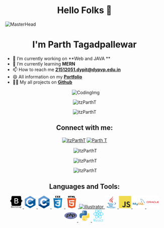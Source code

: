 <h1 align="center">Hello Folks 👋</h1>

![MasterHead](https://user-images.githubusercontent.com/74352611/151704311-fa5649c9-6fac-4640-9b7e-54a3d760521a.gif)

<h1 align="center">I'm Parth Tagadpallewar</h1>

- 🔭 I’m currently working on **Web and JAVA **
- 🌱 I’m currently learning **MERN**
- 📫 How to reach me **21512051.dypit@dypvp.edu.in**
- 😄 All information on my **[Portfolio](https://itzParthT.github.io/PortfolioWebsite/)**
- 👨‍🎓 My all projects on **[Github](https://github.com/itzParthT)**

<p align="center">&nbsp;
<img style="height:350px; width:400px;" align="center" alt="CodingImg" src="GitHub GIF.gif"/>
</p>

<p align="center"> <img src="https://komarev.com/ghpvc/?username=itzParthT&label=Profile%20views&color=0e75b6&style=flat" alt="itzParthT" /> </p>
<!-- <img src="https://visitor-badge.laobi.icu/badge?page_id=itzParthT" alt="visitor badge"/> -->

<p align="center"> <img src="https://github-profile-trophy.vercel.app/?username=itzParthT&theme=algolia&margin-w=20" alt="itzParthT" /></a> </p>

<h2 align="center">Connect with me:</h2>
<p align="center">
<a href="https://www.linkedin.com/in/parth-tagadpallewar/" target="blank"><img align="center" src="https://raw.githubusercontent.com/rahuldkjain/github-profile-readme-generator/master/src/images/icons/Social/linked-in-alt.svg" alt="itzParthT" height="27" width="37" /></a>
<a href="https://instagram.com/parth.tagadpallewar" target="blank"><img align="center" src="https://raw.githubusercontent.com/rahuldkjain/github-profile-readme-generator/master/src/images/icons/Social/instagram.svg" alt="Parth T" height="30" width="40" /></a>
</p>

<p align="center">&nbsp;<img align="center" src="https://github-readme-stats.vercel.app/api?username=itzParthT&show_icons=true&locale=en&theme=algolia" alt="itzParthT" /></p>

<p align="center">&nbsp;<img align="center" src="https://github-readme-streak-stats.herokuapp.com/?user=itzParthT&theme=algolia" alt="itzParthT" /></p>

<p align="center">&nbsp;<img src="https://github-readme-stats.vercel.app/api/top-langs?username=itzParthT&show_icons=true&locale=en&layout=compact&theme=algolia" alt="itzParthT" /></p>

<h2 align="center">Languages and Tools:</h2>
<p align="center"> <a href="https://getbootstrap.com" target="_blank" rel="noreferrer"> <img src="https://raw.githubusercontent.com/devicons/devicon/master/icons/bootstrap/bootstrap-plain-wordmark.svg" alt="bootstrap" width="40" height="40"/> </a> <a href="https://www.cprogramming.com/" target="_blank" rel="noopener noreferrer"> <img src="https://raw.githubusercontent.com/devicons/devicon/master/icons/c/c-original.svg" alt="c" width="40" height="40"/> </a> <a href="https://www.w3schools.com/cpp/" target="_blank" rel="noreferrer"> <img src="https://raw.githubusercontent.com/devicons/devicon/master/icons/cplusplus/cplusplus-original.svg" alt="cplusplus" width="40" height="40"/> </a> <a href="https://www.w3schools.com/css/" target="_blank" rel="noopener noreferrer"> <img src="https://raw.githubusercontent.com/devicons/devicon/master/icons/css3/css3-original-wordmark.svg" alt="css3" width="40" height="40"/> </a> <a href="https://www.w3.org/html/" target="_blank" rel="noreferrer"> <img src="https://raw.githubusercontent.com/devicons/devicon/master/icons/html5/html5-original-wordmark.svg" alt="html5" width="40" height="40"/> </a> <a href="https://www.adobe.com/in/products/illustrator.html" target="_blank" rel="noreferrer"> <img src="https://www.vectorlogo.zone/logos/adobe_illustrator/adobe_illustrator-icon.svg" alt="illustrator" width="40" height="40"/> </a> <a href="https://www.java.com" target="_blank" rel="noreferrer"> <img src="https://raw.githubusercontent.com/devicons/devicon/master/icons/java/java-original.svg" alt="java" width="40" height="40"/> </a> <a href="https://developer.mozilla.org/en-US/docs/Web/JavaScript" target="_blank" rel="noreferrer"> <img src="https://raw.githubusercontent.com/devicons/devicon/master/icons/javascript/javascript-original.svg" alt="javascript" width="40" height="40"/> </a>  <a href="https://www.mysql.com/" target="_blank" rel="noreferrer"> <img src="https://raw.githubusercontent.com/devicons/devicon/master/icons/mysql/mysql-original-wordmark.svg" alt="mysql" width="40" height="40"/> </a> <a href="https://www.oracle.com/" target="_blank" rel="noreferrer"> <img src="https://raw.githubusercontent.com/devicons/devicon/master/icons/oracle/oracle-original.svg" alt="oracle" width="40" height="40"/> </a>  <a href="https://www.php.net" target="_blank" rel="noreferrer"> <img src="https://raw.githubusercontent.com/devicons/devicon/master/icons/php/php-original.svg" alt="php" width="40" height="40"/> </a> <a href="https://www.python.org" target="_blank" rel="noreferrer"> <img src="https://raw.githubusercontent.com/devicons/devicon/master/icons/python/python-original.svg" alt="python" width="40" height="40"/> </a> <a href="https://reactjs.org/" target="_blank" rel="noreferrer"> <img src="https://raw.githubusercontent.com/devicons/devicon/master/icons/react/react-original-wordmark.svg" alt="react" width="40" height="40"/> </a> 
